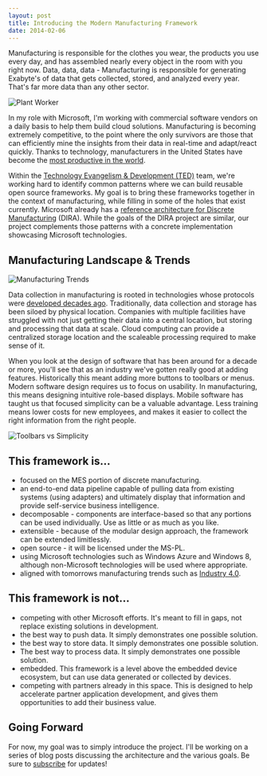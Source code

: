 ```yaml
---
layout: post
title: Introducing the Modern Manufacturing Framework
date: 2014-02-06
---
```


Manufacturing is responsible for the clothes you wear, the products you use every day, and has assembled nearly every object in the room with you right now. Data, data, data - Manufacturing is responsible for generating Exabyte's of data that gets collected, stored, and analyzed every year. That's far more data than any other sector.

![Plant Worker](plant-worker.jpg)

In my role with Microsoft, I'm working with commercial software vendors on a daily basis to help them build cloud solutions. Manufacturing is becoming extremely competitive, to the point where the only survivors are those that can efficiently mine the insights from their data in real-time and adapt/react quickly. Thanks to technology, manufacturers in the United States have become the [most productive in the world][1].

[1]: http://www.nam.org/Statistics-And-Data/Facts-About-Manufacturing/Landing.aspx "Facts About Manufacturing in the United States"

Within the [Technology Evangelism & Development (TED)](http://www.zdnet.com/microsoft-builds-a-deep-tech-team-to-attract-next-gen-developers-7000015270/) team, we're working hard to identify common patterns where we can build reusable open source frameworks. My goal is to bring these frameworks together in the context of manufacturing, while filling in some of the holes that exist currently. Microsoft already has a [reference architecture for Discrete Manufacturing](http://www.microsoft.com/enterprise/industry/manufacturing-and-resources/discrete-manufacturing/reference-architecture/) (DIRA). While the goals of the DIRA project are similar, our project complements those patterns with a concrete implementation showcasing Microsoft technologies.

## Manufacturing Landscape & Trends

![Manufacturing Trends](manufacturing-trends@2x.gif)

Data collection in manufacturing is rooted in technologies whose protocols were [developed decades ago](http://en.wikipedia.org/wiki/Modbus). Traditionally, data collection and storage has been siloed by physical location. Companies with multiple facilities have struggled with not just getting their data into a central location, but storing and processing that data at scale. Cloud computing can provide a centralized storage location and the scaleable processing required to make sense of it.

When you look at the design of software that has been around for a decade or more, you'll see that as an industry we've gotten really good at adding features. Historically this meant adding more buttons to toolbars or menus. Modern software design requires us to focus on usability. In manufacturing, this means designing intuitive role-based displays. Mobile software has taught us that focused simplicity can be a valuable advantage. Less training means lower costs for new employees, and makes it easier to collect the right information from the right people.

![Toolbars vs Simplicity](toolbars-vs-simplicity.gif)

## This framework is...

* focused on the MES portion of discrete manufacturing.
* an end-to-end data pipeline capable of pulling data from existing systems (using adapters) and ultimately display that information and provide self-service business intelligence.
* decomposable - components are interface-based so that any portions can be used individually. Use as little or as much as you like.  
* extensible - because of the modular design approach, the framework can be extended limitlessly.
* open source - it will be licensed under the MS-PL.
* using Microsoft technologies such as Windows Azure and Windows 8, although non-Microsoft technologies will be used where appropriate.
* aligned with tomorrows manufacturing trends such as [Industry 4.0](http://en.wikipedia.org/wiki/Industry_4.0).

## This framework is not...

* competing with other Microsoft efforts. It's meant to fill in gaps, not replace existing solutions in development.
* the best way to push data. It simply demonstrates one possible solution.
* the best way to store data. It simply demonstrates one possible solution.
* The best way to process data. It simply demonstrates one possible solution.
* embedded. This framework is a level above the embedded device ecosystem, but can use data generated or collected by devices.
* competing with partners already in this space. This is designed to help accelerate partner application development, and gives them opportunities to add their business value.

## Going Forward

For now, my goal was to simply introduce the project. I'll be working on a series of blog posts discussing the architecture and the various goals. Be sure to [subscribe](/feed/) for updates!